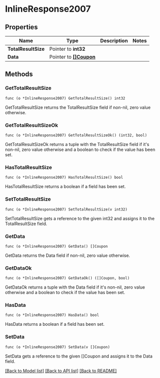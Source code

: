 # InlineResponse2007

## Properties

Name | Type | Description | Notes
------------ | ------------- | ------------- | -------------
**TotalResultSize** | Pointer to **int32** |  | 
**Data** | Pointer to [**[]Coupon**](Coupon.md) |  | 

## Methods

### GetTotalResultSize

`func (o *InlineResponse2007) GetTotalResultSize() int32`

GetTotalResultSize returns the TotalResultSize field if non-nil, zero value otherwise.

### GetTotalResultSizeOk

`func (o *InlineResponse2007) GetTotalResultSizeOk() (int32, bool)`

GetTotalResultSizeOk returns a tuple with the TotalResultSize field if it's non-nil, zero value otherwise
and a boolean to check if the value has been set.

### HasTotalResultSize

`func (o *InlineResponse2007) HasTotalResultSize() bool`

HasTotalResultSize returns a boolean if a field has been set.

### SetTotalResultSize

`func (o *InlineResponse2007) SetTotalResultSize(v int32)`

SetTotalResultSize gets a reference to the given int32 and assigns it to the TotalResultSize field.

### GetData

`func (o *InlineResponse2007) GetData() []Coupon`

GetData returns the Data field if non-nil, zero value otherwise.

### GetDataOk

`func (o *InlineResponse2007) GetDataOk() ([]Coupon, bool)`

GetDataOk returns a tuple with the Data field if it's non-nil, zero value otherwise
and a boolean to check if the value has been set.

### HasData

`func (o *InlineResponse2007) HasData() bool`

HasData returns a boolean if a field has been set.

### SetData

`func (o *InlineResponse2007) SetData(v []Coupon)`

SetData gets a reference to the given []Coupon and assigns it to the Data field.


[[Back to Model list]](../README.md#documentation-for-models) [[Back to API list]](../README.md#documentation-for-api-endpoints) [[Back to README]](../README.md)


